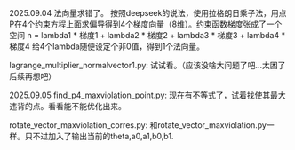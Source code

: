 2025.09.04
法向量求错了。
按照deepseek的说法，使用拉格朗日乘子法，用点P在4个约束方程上面求偏导得到4个梯度向量（8维）。约束函数梯度张成了一个空间
n = lambda1 * 梯度1 + lambda2 * 梯度2 + lambda3 * 梯度3 + lambda4 * 梯度4 
给4个lambda随便设定个非0值，得到1个法向量。

lagrange_multiplier_normalvector1.py: 试试看。（应该没啥大问题了吧...太困了后续再想吧）



2025.09.05
find_p4_maxviolation_point.py: 现在有不等式了，试着找使其最大违背的点。看看能不能优化出来。

rotate_vector_maxviolation_corres.py: 和rotate_vector_maxviolation.py一样。只不过加入了输出当前的theta,a0,a1,b0,b1.